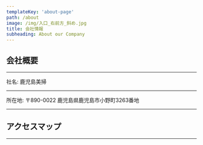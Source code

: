 ```yaml
---
templateKey: 'about-page'
path: /about
image: /img/入口_右前方_斜め.jpg
title: 会社情報
subheading: About our Company
---
```

## 会社概要

---

社名: 鹿児島美掃

---

所在地: 〒890-0022 鹿児島県鹿児島市小野町3263番地

---

## アクセスマップ

---
